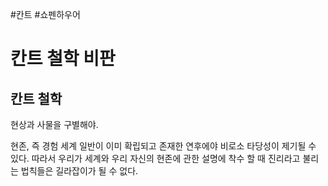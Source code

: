 #칸트 #쇼펜하우어

# 칸트 철학 비판

## 칸트 철학

현상과 사물을 구별해야.

현존, 즉 경험 세계 일반이 이미 확립되고 존재한 연후에야 비로소 타당성이 제기될 수 있다. 따라서 우리가 세계와 우리 자신의 현존에 관한 설명에 착수 할 때 진리라고 불리는 법칙들은 길라잡이가 될 수 없다.
